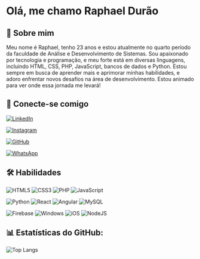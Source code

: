 # Olá, me chamo Raphael Durão



## 🚀 Sobre mim
Meu nome é Raphael, tenho 23 anos e estou atualmente no quarto período da faculdade de Análise e Desenvolvimento de Sistemas. Sou apaixonado por tecnologia e programação, e meu forte está em diversas linguagens, incluindo HTML, CSS, PHP, JavaScript, bancos de dados e Python. Estou sempre em busca de aprender mais e aprimorar minhas habilidades, e adoro enfrentar novos desafios na área de desenvolvimento. Estou animado para ver onde essa jornada me levará!


## 🔗 Conecte-se comigo
[![LinkedIn](https://img.shields.io/badge/LinkedIn-0077B5?style=for-the-badge&logo=linkedin&logoColor=white)](www.linkedin.com/in/raphaeldurao)  

[![Instagram](https://img.shields.io/badge/-Instagram-%23E4405F?style=for-the-badge&logo=instagram&logoColor=white)](https://www.instagram.com/raphadurao/)

[![GitHub](https://img.shields.io/badge/GitHub-100000?style=for-the-badge&logo=github&logoColor=white)](https://github.com/duraoraphael)

[![WhatsApp](https://img.shields.io/badge/WhatsApp-25D366?style=for-the-badge&logo=whatsapp&logoColor=white)](https://wa.me/21967521534)
## 🛠 Habilidades

![HTML5](https://img.shields.io/badge/HTML5-E34F26?style=for-the-badge&logo=html5&logoColor=white)
![CSS3](https://img.shields.io/badge/CSS3-1572B6?style=for-the-badge&logo=css3&logoColor=white)                           ![PHP](https://img.shields.io/badge/PHP-777BB4?style=for-the-badge&logo=php&logoColor=white)
![JavaScript](https://img.shields.io/badge/JavaScript-F7DF1E?style=for-the-badge&logo=javascript&logoColor=black)

![Python](https://img.shields.io/badge/python-3670A0?style=for-the-badge&logo=python&logoColor=ffdd54)
![React](https://img.shields.io/badge/React-20232A?style=for-the-badge&logo=react&logoColor=61DAFB)
![Angular](https://img.shields.io/badge/Angular-DD0031?style=for-the-badge&logo=angular&logoColor=white)
![MySQL](https://img.shields.io/badge/MySQL-00000F?style=for-the-badge&logo=mysql&logoColor=white)

![Firebase](https://img.shields.io/badge/MySQL-000?style=for-the-badge&logo=firebase&logoColor=ffca28)
![Windows](https://img.shields.io/badge/Windows-000?style=for-the-badge&logo=windows&logoColor=2CA5E0)
![iOS](https://img.shields.io/badge/iOS-000000?style=for-the-badge&logo=ios&logoColor=white)
![NodeJS](https://img.shields.io/badge/node.js-6DA55F?style=for-the-badge&logo=node.js&logoColor=white)
## 📊 Estatísticas do GitHub:
![Top Langs](https://github-readme-stats-git-masterrstaa-rickstaa.vercel.app/api/top-langs/?username=duraoraphael&layout=compact&bg_color=000&border_color=30A3DC&title_color=E94D5F&text_color=FFF) 